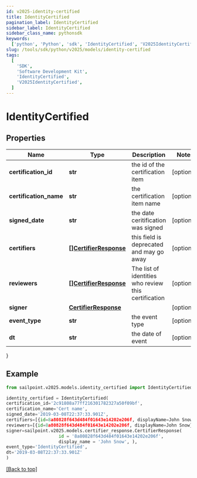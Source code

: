 ```yaml
---
id: v2025-identity-certified
title: IdentityCertified
pagination_label: IdentityCertified
sidebar_label: IdentityCertified
sidebar_class_name: pythonsdk
keywords:
  ['python', 'Python', 'sdk', 'IdentityCertified', 'V2025IdentityCertified']
slug: /tools/sdk/python/v2025/models/identity-certified
tags:
  [
    'SDK',
    'Software Development Kit',
    'IdentityCertified',
    'V2025IdentityCertified',
  ]
---
```


# IdentityCertified

## Properties

| Name | Type | Description | Notes |
| --- | --- | --- | --- |
| **certification_id** | **str** | the id of the certification item | [optional] |
| **certification_name** | **str** | the certification item name | [optional] |
| **signed_date** | **str** | the date ceritification was signed | [optional] |
| **certifiers** | [**[]CertifierResponse**](certifier-response) | this field is deprecated and may go away | [optional] |
| **reviewers** | [**[]CertifierResponse**](certifier-response) | The list of identities who review this certification | [optional] |
| **signer** | [**CertifierResponse**](certifier-response) |  | [optional] |
| **event_type** | **str** | the event type | [optional] |
| **dt** | **str** | the date of event | [optional] |

}

## Example

```python
from sailpoint.v2025.models.identity_certified import IdentityCertified

identity_certified = IdentityCertified(
certification_id='2c91808a77ff216301782327a50f09bf',
certification_name='Cert name',
signed_date='2019-03-08T22:37:33.901Z',
certifiers=[{id=8a80828f643d484f01643e14202e206f, displayName=John Snow}],
reviewers=[{id=8a80828f643d484f01643e14202e206f, displayName=John Snow}],
signer=sailpoint.v2025.models.certifier_response.CertifierResponse(
                    id = '8a80828f643d484f01643e14202e206f',
                    display_name = 'John Snow', ),
event_type='IdentityCertified',
dt='2019-03-08T22:37:33.901Z'
)

```

[[Back to top]](#)
